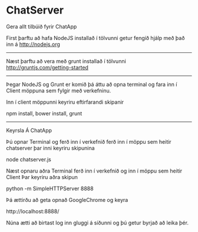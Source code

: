 # ChatServer


Gera allt tilbúið fyrir ChatApp


First þarftu að hafa NodeJS installað í tölvunni 
getur fengið hjálp með það inn á
http://nodejs.org

-------------------------

Næst þarftu að vera með grunt installað í tölvunni
http://gruntjs.com/getting-started

-------------------------


Þegar NodeJS og Grunt er komið þá áttu að opna terminal
og fara inn í Client möppuna sem fylgir með verkefninu.

Inn í client möppunni keyriru eftirfarandi skipanir

npm install,
bower install,
grunt


-------------------------

Keyrsla Á ChatApp

Þú opnar Terminal og ferð inn í verkefnið ferð inn í möppu sem heitir chatserver
þar inni keyriru skipunina

node chatserver.js


Næst opnaru aðra Terminal ferð inn í verkefnið og inn í möppu sem heitir 
Client
Þar keyriru aðra skipun

python -m SimpleHTTPServer 8888


Þá ættirðu að geta opnað GoogleChrome og keyra

http://localhost:8888/ 

Núna ætti að birtast log inn gluggi á síðunni og þú getur byrjað að leika þér.